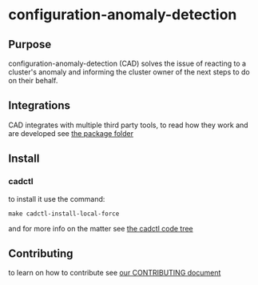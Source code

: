 # configuration-anomaly-detection

## Purpose

configuration-anomaly-detection (CAD) solves the issue of reacting to a cluster's
anomaly and informing the cluster owner of the next steps to do on their behalf.

## Integrations

CAD integrates with multiple third party tools, to read how they work and are developed see [the package folder](./pkg/)

## Install

### cadctl

to install it use the command:

```shell
make cadctl-install-local-force
```

and for more info on the matter see [the cadctl code tree](./cadctl/)

## Contributing

to learn on how to contribute see [our CONTRIBUTING document](./CONTRIBUTING.md)
